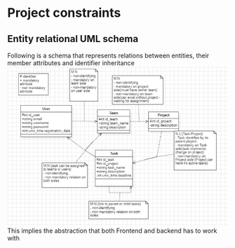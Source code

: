 # Project constraints
## Entity relational UML schema
Following is a schema that represents relations between entities, their member attributes and identifier inheritance
<img src="./assets/Task_manager_uml.png">
This implies the abstraction that both Frontend and backend has to work with